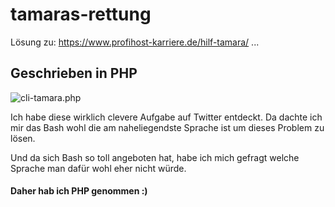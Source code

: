 # tamaras-rettung
Lösung zu: https://www.profihost-karriere.de/hilf-tamara/ ...

## Geschrieben in PHP

![cli-tamara.php](https://palone.top/tamara/tamara.gif)

Ich habe diese wirklich clevere Aufgabe auf Twitter entdeckt. 
Da dachte ich mir das Bash wohl die am naheliegendste Sprache ist um dieses Problem zu lösen.

Und da sich Bash so toll angeboten hat, habe ich mich gefragt welche Sprache man dafür wohl eher nicht würde.

#### Daher hab ich PHP genommen :)
